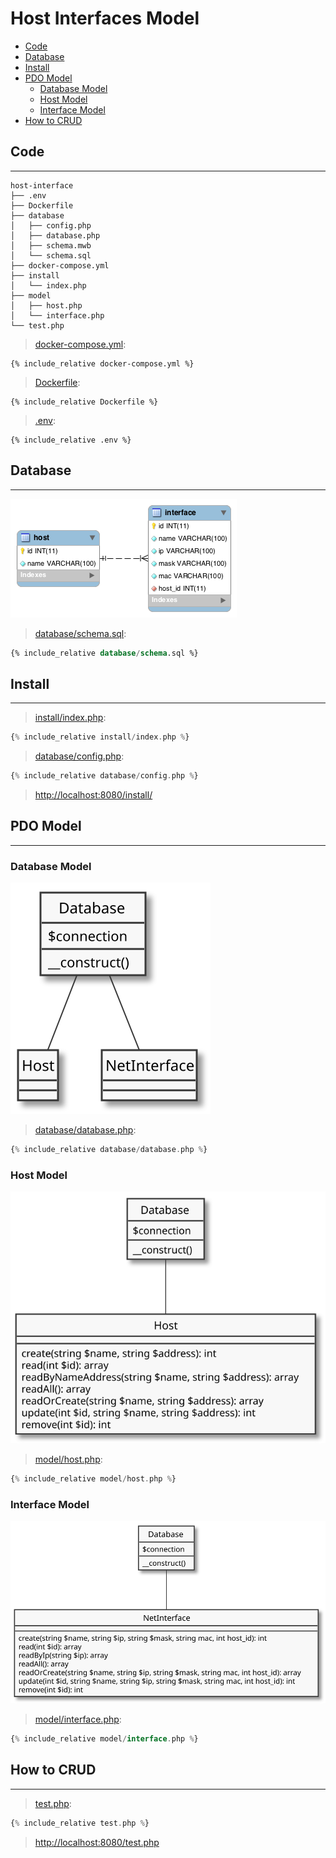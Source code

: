 # Host Interfaces Model

- [Code](#code)
- [Database](#database)
- [Install](#install)
- [PDO Model](#pdo-moodel)
  - [Database Model](#database-model)
  - [Host Model](#host-model)
  - [Interface Model](#interface-model)
- [How to CRUD](#how-to-crud)

## Code

---

```
host-interface
├── .env
├── Dockerfile
├── database
│   ├── config.php
│   ├── database.php
│   ├── schema.mwb
│   └── schema.sql
├── docker-compose.yml
├── install
│   └── index.php
├── model
│   ├── host.php
│   └── interface.php
└── test.php
```

> [docker-compose.yml](docker-compose.yml):

```
{% include_relative docker-compose.yml %}
```

> [Dockerfile](Dockerfile):

```
{% include_relative Dockerfile %}
```

> [.env](.env):

```
{% include_relative .env %}
```

## Database

---

![](assets/schema.png)

> [database/schema.sql](database/schema.sql):

```sql
{% include_relative database/schema.sql %}
```

## Install

---

> [install/index.php](install/index.php):

```php
{% include_relative install/index.php %}
```

> [database/config.php](database/config.php):

```php
{% include_relative database/config.php %}
```

> [http://localhost:8080/install/](http://localhost:8080/install/)

## PDO Model

---

### Database Model

![](assets/model-database.svg)

> [database/database.php](database/database.php):

```php
{% include_relative database/database.php %}
```

### Host Model

![](assets/model-host.svg)

> [model/host.php](model/host.php):

```php
{% include_relative model/host.php %}
```

### Interface Model

![](assets/model-interface.svg)

> [model/interface.php](model/interface.php):

```php
{% include_relative model/interface.php %}
```

## How to CRUD

---

> [test.php](test.php):

```php
{% include_relative test.php %}
```

> [http://localhost:8080/test.php](http://localhost:8080/test.php)
